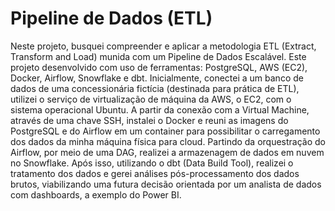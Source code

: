 # Pipeline de Dados (ETL)

Neste projeto, busquei compreender e aplicar a metodologia ETL (Extract, Transform and Load) munida com um Pipeline de Dados Escalável. Este projeto desenvolvido com uso de ferramentas: PostgreSQL, AWS (EC2), Docker, Airflow, Snowflake e dbt. Inicialmente, conectei a um banco de dados de uma concessionária fictícia (destinada para prática de ETL), utilizei o serviço de virtualização de máquina da AWS, o EC2, com o sistema operacional Ubuntu. A partir da conexão com a Virtual Machine, através de uma chave SSH, instalei o Docker e reuni as imagens do PostgreSQL e do Airflow em um container para possibilitar o carregamento dos dados da minha máquina física para cloud. Partindo da orquestração do Airflow, por meio de uma DAG, realizei a armazenagem de dados em nuvem no Snowflake. Após isso, utilizando o dbt (Data Build Tool), realizei o tratamento dos dados e gerei análises pós-processamento dos dados brutos, viabilizando uma futura decisão orientada por um analista de dados com dashboards, a exemplo do Power BI.
